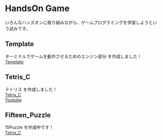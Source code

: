 # HandsOn Game

いろんなハンズオンに取り組みながら、ゲームプログラミングを学習しようという試みです。  


## Template

ターミナルでゲームを動作させるためのエンジン部分 を作成しました！  
[Template](https://github.com/mznmk/HandsOn_Game/tree/master/Template)  


## Tetris_C

テトリス を作成しました！  
[Tetris_C](https://github.com/mznmk/HandsOn_Game/tree/master/Tetris_C)  
[Youtube](https://www.youtube.com/shorts/I9F0s53NW68)


## Fifteen_Puzzle

15Puzzle を作成中です！  
[Tetris_C](https://github.com/mznmk/HandsOn_Game/tree/master/Tetris_C)  


